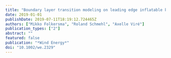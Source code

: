 ```yaml
---
title: "Boundary layer transition modeling on leading edge inflatable kite airfoils"
date: 2019-01-01
publishDate: 2019-07-11T18:19:12.724465Z
authors: ["Mikko Folkersma", "Roland Schmehl", "Axelle Viré"]
publication_types: ["2"]
abstract: ""
featured: false
publication: "*Wind Energy*"
doi: "10.1002/we.2329"
---
```


